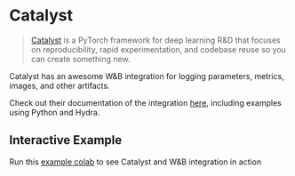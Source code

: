 # Catalyst

> [Catalyst](https://github.com/catalyst-team/catalyst) is a PyTorch framework for deep learning R&D that focuses on reproducibility, rapid experimentation, and codebase reuse so you can create something new.

Catalyst has an awesome W&B integration for logging parameters, metrics, images, and other artifacts.

Check out their documentation of the integration [here](https://catalyst-team.github.io/catalyst/api/loggers.html#catalyst.loggers.wandb.WandbLogger), including examples using Python and Hydra.

## Interactive Example

Run this [example colab](https://colab.research.google.com/drive/1PD0LnXiADCtt4mu7bzv7VfQkFXVrPxJq?usp=sharing) to see Catalyst and W&B integration in action

